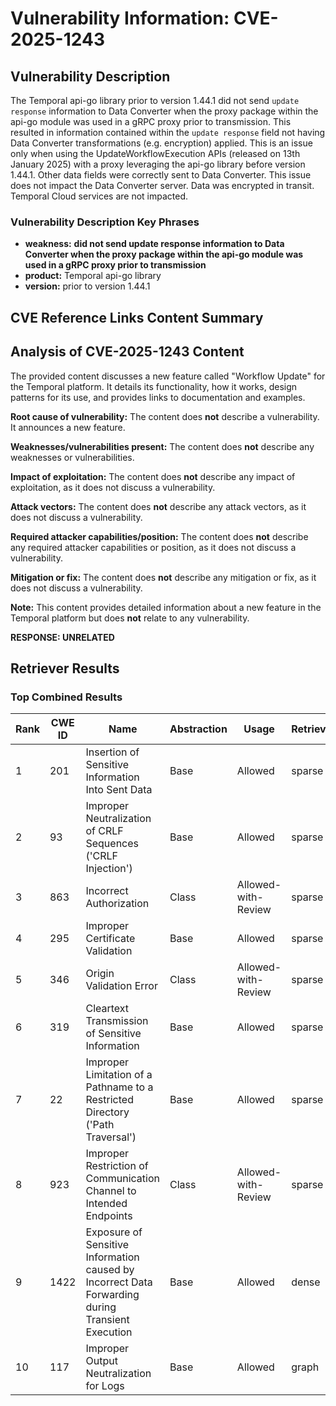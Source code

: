 # Vulnerability Information: CVE-2025-1243

## Vulnerability Description
The Temporal api-go library prior to version 1.44.1 did not send `update response` information to Data Converter when the proxy package within the api-go module was used in a gRPC proxy prior to transmission. This resulted in information contained within the `update response` field not having Data Converter transformations (e.g. encryption) applied. This is an issue only when using the UpdateWorkflowExecution APIs (released on 13th January 2025) with a proxy leveraging the api-go library before version 1.44.1. Other data fields were correctly sent to Data Converter. This issue does not impact the Data Converter server. Data was encrypted in transit. Temporal Cloud services are not impacted.

### Vulnerability Description Key Phrases
- **weakness:** **did not send update response information to Data Converter when the proxy package within the api-go module was used in a gRPC proxy prior to transmission**
- **product:** Temporal api-go library
- **version:** prior to version 1.44.1

## CVE Reference Links Content Summary
## Analysis of CVE-2025-1243 Content

The provided content discusses a new feature called "Workflow Update" for the Temporal platform. It details its functionality, how it works, design patterns for its use, and provides links to documentation and examples.

**Root cause of vulnerability:**
The content does **not** describe a vulnerability. It announces a new feature.

**Weaknesses/vulnerabilities present:**
The content does **not** describe any weaknesses or vulnerabilities.

**Impact of exploitation:**
The content does **not** describe any impact of exploitation, as it does not discuss a vulnerability.

**Attack vectors:**
The content does **not** describe any attack vectors, as it does not discuss a vulnerability.

**Required attacker capabilities/position:**
The content does **not** describe any required attacker capabilities or position, as it does not discuss a vulnerability.

**Mitigation or fix:**
The content does **not** describe any mitigation or fix, as it does not discuss a vulnerability.

**Note:** This content provides detailed information about a new feature in the Temporal platform but does **not** relate to any vulnerability.

**RESPONSE: UNRELATED**

## Retriever Results

### Top Combined Results

| Rank | CWE ID | Name | Abstraction | Usage  | Retrievers | Individual Scores |
|------|--------|------|-------------|-------|------------|-------------------|
| 1 | 201 | Insertion of Sensitive Information Into Sent Data | Base | Allowed | sparse | 0.700 |
| 2 | 93 | Improper Neutralization of CRLF Sequences ('CRLF Injection') | Base | Allowed | sparse | 0.634 |
| 3 | 863 | Incorrect Authorization | Class | Allowed-with-Review | sparse | 0.621 |
| 4 | 295 | Improper Certificate Validation | Base | Allowed | sparse | 0.619 |
| 5 | 346 | Origin Validation Error | Class | Allowed-with-Review | sparse | 0.598 |
| 6 | 319 | Cleartext Transmission of Sensitive Information | Base | Allowed | sparse | 0.589 |
| 7 | 22 | Improper Limitation of a Pathname to a Restricted Directory ('Path Traversal') | Base | Allowed | sparse | 0.583 |
| 8 | 923 | Improper Restriction of Communication Channel to Intended Endpoints | Class | Allowed-with-Review | sparse | 0.581 |
| 9 | 1422 | Exposure of Sensitive Information caused by Incorrect Data Forwarding during Transient Execution | Base | Allowed | dense | 0.420 |
| 10 | 117 | Improper Output Neutralization for Logs | Base | Allowed | graph | 0.002 |

